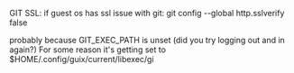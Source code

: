 

GIT SSL: if guest os has ssl issue with git:
git config --global http.sslverify false



 probably because GIT_EXEC_PATH is unset (did you try logging out and in again?)
<xelxebar>	For some reason it's getting set to $HOME/.config/guix/current/libexec/gi